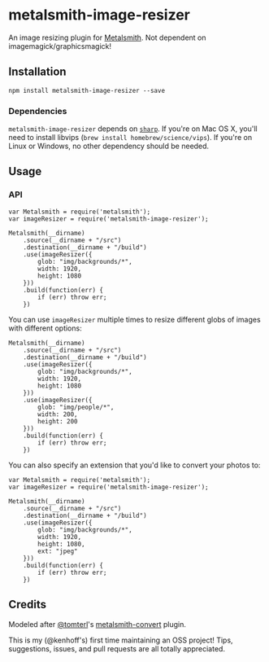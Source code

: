 # metalsmith-image-resizer
An image resizing plugin for [Metalsmith](http://www.metalsmith.io/). Not dependent on imagemagick/graphicsmagick!

## Installation

```
npm install metalsmith-image-resizer --save
```

### Dependencies

`metalsmith-image-resizer` depends on [`sharp`](http://sharp.dimens.io/). If you're on Mac OS X, you'll need to install libvips (`brew install homebrew/science/vips`). If you're on Linux or Windows, no other dependency should be needed.

## Usage

### API

```
var Metalsmith = require('metalsmith');
var imageResizer = require('metalsmith-image-resizer');

Metalsmith(__dirname)
	.source(__dirname + "/src")
	.destination(__dirname + "/build")
	.use(imageResizer({
		glob: "img/backgrounds/*",
		width: 1920,
		height: 1080
	}))
	.build(function(err) {
		if (err) throw err;
	})
```

You can use `imageResizer` multiple times to resize different globs of images with different options:

```
Metalsmith(__dirname)
	.source(__dirname + "/src")
	.destination(__dirname + "/build")
	.use(imageResizer({
		glob: "img/backgrounds/*",
		width: 1920,
		height: 1080
	}))
	.use(imageResizer({
		glob: "img/people/*",
		width: 200,
		height: 200
	}))
	.build(function(err) {
		if (err) throw err;
	})
```

You can also specify an extension that you'd like to convert your photos to:

```
var Metalsmith = require('metalsmith');
var imageResizer = require('metalsmith-image-resizer');

Metalsmith(__dirname)
	.source(__dirname + "/src")
	.destination(__dirname + "/build")
	.use(imageResizer({
		glob: "img/backgrounds/*",
		width: 1920,
		height: 1080,
		ext: "jpeg"
	}))
	.build(function(err) {
		if (err) throw err;
	})
```

## Credits

Modeled after [@tomterl](https://github.com/tomterl)'s [metalsmith-convert](https://github.com/tomterl/metalsmith-convert) plugin.

This is my (@kenhoff's) first time maintaining an OSS project! Tips, suggestions, issues, and pull requests are all totally appreciated.
